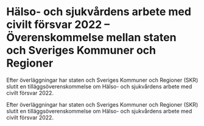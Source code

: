 # Hälso- och sjukvårdens arbete med civilt försvar 2022 – Överenskommelse mellan staten och Sveriges Kommuner och Regioner

Efter överläggningar har staten och Sveriges Kommuner och Regioner (SKR) slutit en tilläggsöverenskommelse om Hälso- och sjukvårdens arbete med civilt försvar 2022.

Efter överläggningar har staten och Sveriges Kommuner och Regioner (SKR) slutit en tilläggsöverenskommelse om Hälso- och sjukvårdens arbete med civilt försvar 2022.
